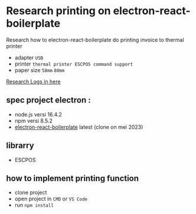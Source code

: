 # Research printing on electron-react-boilerplate
Research how to electron-react-boilerplate do printing invoice to thermal printer
- adapter `USB` 
- printer  `thermal printer ESCPOS command support`
- paper size `58mm` `80mm`

[Research Logs in here](https://github.com/denitiawan/research-electron-react-boilerplate-printthermal/blob/main/research-logs.md)

## spec project electron :
- node.js versi 16.4.2
- npm versi 8.5.2
- [electron-react-boilerplate](https://github.com/electron-react-boilerplate/electron-react-boilerplate) latest (clone on mei 2023)

## librarry
- ESCPOS 

## how to implement printing function
- clone project
- open project in `CMD` or `VS Code`
- run `npm install `



